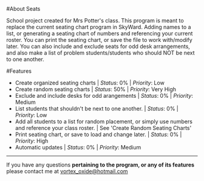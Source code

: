 #About Seats

<p>School project created for Mrs Potter's class. This program is meant to replace the current seating chart program in SkyWard. Adding names to a list, or generating a seating chart of numbers and referencing your current roster. You can print the seating chart, or save the file to work with/modify later. You can also include and exclude seats for odd desk  arrangements, and also make a list of problem students/students who should NOT be next to one another.</p>

#Features

- Create organized seating charts                                                    | _Status_: 0% | _Priority_: Low
- Create random seating charts                                                       | _Status_: 50% | _Priority_: Very High
- Exclude and include desks for odd arangements                                      | _Status_: 0% | _Priority_: Medium
- List students that shouldn't be next to one another.        | _Status_: 0% | _Priority_: Low
- Add all students to a list for random placement, or simply use numbers and reference your class roster. | See 'Create Random Seating Charts'
- Print seating chart, or save to load and change later.                             | _Status_: 0% | _Priority_: High
- Automatic updates                                                                  | _Status_: 0% | _Priority_: Medium

<hr>

If you have any questions __pertaining to the program, or any of its features__ please contact me at vortex_oxide@hotmail.com

